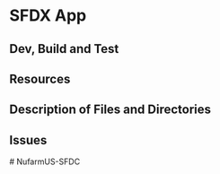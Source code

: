 # SFDX  App

## Dev, Build and Test


## Resources


## Description of Files and Directories


## Issues


#   N u f a r m U S - S F D C  
 